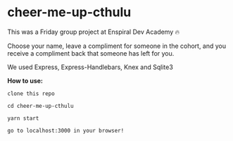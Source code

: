# cheer-me-up-cthulu
This was a Friday group project at Enspiral Dev Academy 🔥

Choose your name, leave a compliment for someone in the cohort, and you receive a compliment back that someone has left for you. 

We used Express, Express-Handlebars, Knex and Sqlite3

**How to use:**

```
clone this repo

cd cheer-me-up-cthulu

yarn start

go to localhost:3000 in your browser!
```

